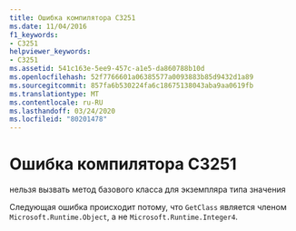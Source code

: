 ```yaml
---
title: Ошибка компилятора C3251
ms.date: 11/04/2016
f1_keywords:
- C3251
helpviewer_keywords:
- C3251
ms.assetid: 541c163e-5ee9-457c-a1e5-da860788b10d
ms.openlocfilehash: 52f7766601a06385577a0093883b85d9432d1a89
ms.sourcegitcommit: 857fa6b530224fa6c18675138043aba9aa0619fb
ms.translationtype: MT
ms.contentlocale: ru-RU
ms.lasthandoff: 03/24/2020
ms.locfileid: "80201478"
---
```

# <a name="compiler-error-c3251"></a>Ошибка компилятора C3251

нельзя вызвать метод базового класса для экземпляра типа значения

Следующая ошибка происходит потому, что `GetClass` является членом `Microsoft.Runtime.Object`, а не `Microsoft.Runtime.Integer4`.
